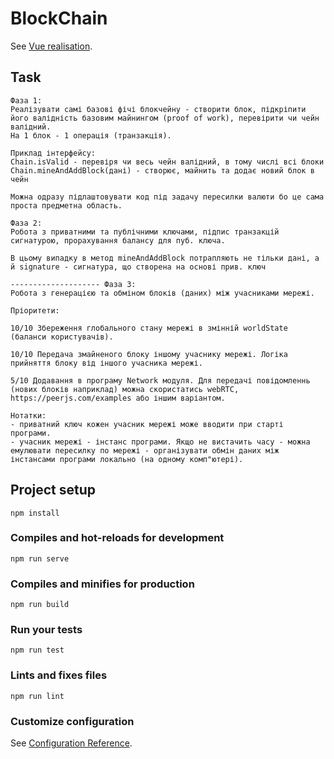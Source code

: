 # BlockChain
See [Vue realisation](https://ba-blockchain.netlify.com).

## Task
```
Фаза 1:
Реалізувати самі базові фічі блокчейну - створити блок, підкріпити його валідність базовим майнингом (proof of work), перевірити чи чейн валідний.
На 1 блок - 1 операція (транзакція).

Приклад інтерфейсу:
Chain.isValid - перевіря чи весь чейн валідний, в тому числі всі блоки
Chain.mineAndAddBlock(дані) - створює, майнить та додає новий блок в чейн

Можна одразу підлаштовувати код під задачу пересилки валюти бо це сама проста предметна область.

Фаза 2:
Робота з приватними та публічними ключами, підпис транзакцій сигнатурою, прорахування балансу для пуб. ключа.

В цьому випадку в метод mineAndAddBlock потрапляють не тільки дані, а й signature - сигнатура, що створена на основі прив. ключ
```


```
-------------------- Фаза 3:
Робота з генерацією та обміном блоків (даних) між учасниками мережі.

Пріоритети:

10/10 Збереження глобального стану мережі в змінній worldState (баланси користувачів).

10/10 Передача змайненого блоку іншому учаснику мережі. Логіка прийняття блоку від іншого учасника мережі.

5/10 Додавання в програму Network модуля. Для передачі повідомленнь (нових блоків наприклад) можна скористатись webRTC, https://peerjs.com/examples або іншим варіантом.

Нотатки:
- приватний ключ кожен учасник мережі може вводити при старті програми.
- учасник мережі - інстанс програми. Якщо не вистачить часу - можна емулювати пересилку по мережі - організувати обмін даних між інстансами програми локально (на одному комп"ютері).
```

## Project setup
```
npm install
```

### Compiles and hot-reloads for development
```
npm run serve
```

### Compiles and minifies for production
```
npm run build
```

### Run your tests
```
npm run test
```

### Lints and fixes files
```
npm run lint
```

### Customize configuration
See [Configuration Reference](https://cli.vuejs.org/config/).
